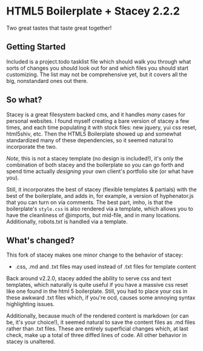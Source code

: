 # HTML5 Boilerplate + Stacey 2.2.2

Two great tastes that taste great together!

## Getting Started

Included is a project.todo tasklist file which should walk you through what sorts of changes you should look out for and which files you should start customizing. The list may not be comprehensive yet, but it covers all the big, nonstandard ones out there.

## So what?

Stacey is a great filesystem backed cms, and it handles *many* cases for personal websites. I found myself creating a bare version of stacey a few times, and each time populating it with stock files: new jquery, yui css reset, html5shiv, etc. Then the HTML5 Boilerplate showed up and somewhat standardized many of these dependencies, so it seemed natural to incorporate the two.

*Note*, this is not a stacey template (no design is included!), it's only the combination of both stacey and the boilerplate so you can go forth and spend time actually *designing* your own client's portfolio site (or what have you).

Still, it incorporates the best of stacey (flexible templates & partials) with the best of the boilerplate, and adds in, for example, a version of hyphenator.js that you can turn on via comments. The best part, imho, is that the boilerplate's `style.css` is also rendered via a template, which allows you to have the cleanliness of @imports, but mid-file, and in many locations. Additionally, robots.txt is handled via a template.

## What's changed?
This fork of stacey makes one minor change to the behavior of stacey:

  * .css, .md and .txt files may used instead of .txt files for template content

Back around v2.2.0, stacey added the ability to serve css and text templates, which naturally is quite useful if you have a massive css reset like one found in the html 5 boilerplate. Still, you had to place your css in these awkward .txt files which, if you're ocd, causes some annoying syntax highlighting issues. 

Additionally, because much of the rendered content is markdown (or can be, it's your choice!), it seemed natural to save the content files as .md files rather than .txt files. These are entirely superficial changes which, at last check, make up a total of three diffed lines of code. All other behavior in stacey is unaltered.

